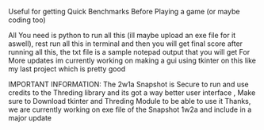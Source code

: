 Useful for getting Quick Benchmarks Before Playing a game (or maybe coding too)

All You need is python to run all this (ill maybe upload an exe file for it aswell), rest run all this in terminal and then you will get final score after running all this, the txt file is a sample notepad output that you will get
For More updates im currently working on making a gui using tkinter on this like my last project which is pretty good

IMPORTANT INFORMATION: The 2w1a Snapshot is Secure to run and use credits to the Threding library and its got a way better user interface , Make sure to Download tkinter and Threding Module to be able to use it Thanks, we are currently working on exe file of the Snapshot 1w2a and include in a major update

